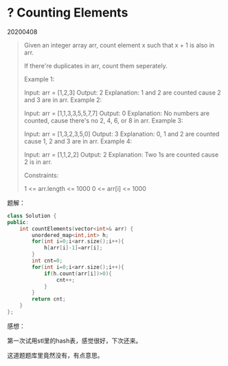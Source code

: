 # ? Counting Elements

20200408

> Given an integer array arr, count element x such that x + 1 is also in arr.
>
> If there're duplicates in arr, count them seperately.
>
> Example 1:
>
> Input: arr = [1,2,3]
> Output: 2
> Explanation: 1 and 2 are counted cause 2 and 3 are in arr.
> Example 2:
>
> Input: arr = [1,1,3,3,5,5,7,7]
> Output: 0
> Explanation: No numbers are counted, cause there's no 2, 4, 6, or 8 in arr.
> Example 3:
>
> Input: arr = [1,3,2,3,5,0]
> Output: 3
> Explanation: 0, 1 and 2 are counted cause 1, 2 and 3 are in arr.
> Example 4:
>
> Input: arr = [1,1,2,2]
> Output: 2
> Explanation: Two 1s are counted cause 2 is in arr.
>
>
> Constraints:
>
> 1 <= arr.length <= 1000
> 0 <= arr[i] <= 1000

题解：

```c++
class Solution {
public:
    int countElements(vector<int>& arr) {
        unordered_map<int,int> h;
        for(int i=0;i<arr.size();i++){
            h[arr[i]-1]=arr[i];
        }
        int cnt=0;
        for(int i=0;i<arr.size();i++){
            if(h.count(arr[i])>0){
                cnt++;
            }
        }
        return cnt;
    }
};
```

感想：

第一次试用stl里的hash表，感觉很好，下次还来。

这道题题库里竟然没有，有点意思。